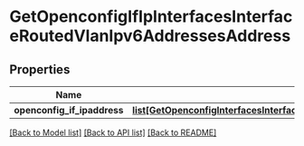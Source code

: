 # GetOpenconfigIfIpInterfacesInterfaceRoutedVlanIpv6AddressesAddress

## Properties
Name | Type | Description | Notes
------------ | ------------- | ------------- | -------------
**openconfig_if_ipaddress** | [**list[GetOpenconfigInterfacesInterfacesOpenconfiginterfacesinterfacesSubinterfacesOpenconfigifipipv6AddressesAddress]**](GetOpenconfigInterfacesInterfacesOpenconfiginterfacesinterfacesSubinterfacesOpenconfigifipipv6AddressesAddress.md) |  | [optional] 

[[Back to Model list]](../README.md#documentation-for-models) [[Back to API list]](../README.md#documentation-for-api-endpoints) [[Back to README]](../README.md)


